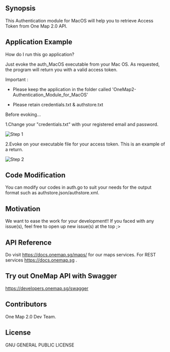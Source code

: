 ## Synopsis

This Authentication module for MacOS will help you to retrieve Access Token from One Map 2.0 API.  

## Application Example

How do I run this go application?

Just evoke the auth_MacOS executable from your Mac OS. As requested, the program will return you with a valid access token.

Important : 
- Please keep the application in the folder called 'OneMap2-Authentication_Module_for_MacOS'

- Please retain credentials.txt & authstore.txt

Before evoking...

1.Change your "credentials.txt" with your registered email and password.

![Step 1](https://github-images.onemap.sg/credsfile.PNG)

2.Evoke on your executable file for your access token. This is an example of a return.

![Step 2](https://github-images.onemap.sg/macos.png)

## Code Modification

You can modify our codes in auth.go to suit your needs for the output format such as authstore.json/authstore.xml.

## Motivation

We want to ease the work for your development!! If you faced with any issue(s), feel free to open up new issue(s) at the top ;>

## API Reference

Do visit https://docs.onemap.sg/maps/ for our maps services. For REST services https://docs.onemap.sg .

## Try out OneMap API with Swagger

https://developers.onemap.sg/swagger

## Contributors

One Map 2.0 Dev Team. 

## License

GNU GENERAL PUBLIC LICENSE